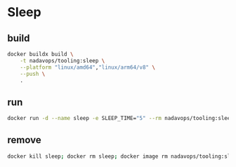 # Sleep

## build
```bash
docker buildx build \
    -t nadavops/tooling:sleep \
    --platform "linux/amd64","linux/arm64/v8" \
    --push \
    .
```

## run
```bash
docker run -d --name sleep -e SLEEP_TIME="5" --rm nadavops/tooling:sleep
```

## remove
```bash
docker kill sleep; docker rm sleep; docker image rm nadavops/tooling:sleep
```